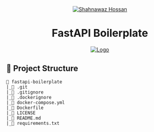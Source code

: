 <div align="center">
  <a href="https://shahnawaz-pabon.github.io/">
    <img alt="Shahnawaz Hossan" src="https://img.icons8.com/external-justicon-flat-justicon/100/000000/external-thunder-weather-justicon-flat-justicon.png"/>
  </a>
  <h1>FastAPI Boilerplate</h1>
</div>

<div align="center" style="margin-bottom:30px">
    <a href='https://github.com/shahnawaz-pabon/fastapi-boilerplate/blob/main/LICENSE'>
      <img src="https://img.shields.io/badge/License-MIT-2c3e50?style=for-the-badge" alt="Logo" />
    </a>
</div>

## 📁 Project Structure

```text
📂 fastapi-boilerplate
|_📁 .git
|_📄 .gitignore
|_📄 .dockerignore
|_📄 docker-compose.yml
|_📄 Dockerfile
|_📄 LICENSE
|_📄 README.md
|_📄 requirements.txt
```
